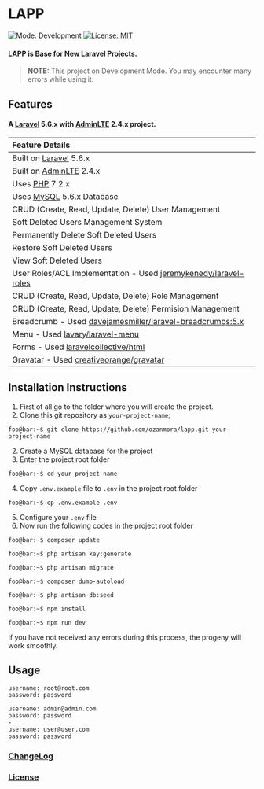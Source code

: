 # LAPP
![Mode: Development](https://img.shields.io/badge/Mode-Development-red.svg)
[![License: MIT](https://img.shields.io/badge/License-MIT-yellow.svg)](https://opensource.org/licenses/MIT)

#### LAPP is Base for New Laravel Projects.

> **NOTE:** This project on Development Mode. You may encounter many errors while using it.

## Features
#### A [Laravel](http://laravel.com/) 5.6.x with [AdminLTE](https://adminlte.io) 2.4.x project.

| Feature Details  |
| :------------ |
|Built on [Laravel](http://laravel.com/) 5.6.x|
|Built on [AdminLTE](https://adminlte.io) 2.4.x|
|Uses [PHP](https://php.net) 7.2.x|
|Uses [MySQL](https://github.com/mysql) 5.6.x Database|
|CRUD (Create, Read, Update, Delete) User Management|
|Soft Deleted Users Management System|
|Permanently Delete Soft Deleted Users|
|Restore Soft Deleted Users|
|View Soft Deleted Users|
|User Roles/ACL Implementation - Used [jeremykenedy/laravel-roles](https://github.com/jeremykenedy/laravel-roles)|
|CRUD (Create, Read, Update, Delete) Role Management|
|CRUD (Create, Read, Update, Delete) Permision Management|
|Breadcrumb - Used [davejamesmiller/laravel-breadcrumbs:5.x](https://github.com/davejamesmiller/laravel-breadcrumbs)|
|Menu - Used [lavary/laravel-menu](https://github.com/lavary/laravel-menu)|
|Forms - Used [laravelcollective/html](https://laravelcollective.com/docs/master/html)|
|Gravatar - Used [creativeorange/gravatar](https://github.com/creativeorange/gravatar)|

## Installation Instructions
1. First of all go to the folder where you will create the project.
2. Clone this git repository as `your-project-name`;
```console
foo@bar:~$ git clone https://github.com/ozanmora/lapp.git your-project-name
```
2. Create a MySQL database for the project
3. Enter the project root folder
```console
foo@bar:~$ cd your-project-name
```
4. Copy `.env.example` file to `.env` in the project root folder
```console
foo@bar:~$ cp .env.example .env
```
5. Configure your `.env` file
6. Now run the following codes in the project root folder
```console
foo@bar:~$ composer update
```
```console
foo@bar:~$ php artisan key:generate
```
```console
foo@bar:~$ php artisan migrate
```
```console
foo@bar:~$ composer dump-autoload
```
```console
foo@bar:~$ php artisan db:seed
```
```console
foo@bar:~$ npm install
```
```console
foo@bar:~$ npm run dev
```
If you have not received any errors during this process, the progeny will work smoothly.

## Usage

```
username: root@root.com
password: password
-
username: admin@admin.com
password: password
-
username: user@user.com
password: password
```

### [ChangeLog](https://github.com/ozanmora/lapp/blob/master/README.md)
### [License](https://github.com/ozanmora/lapp/blob/master/LICENSE)

